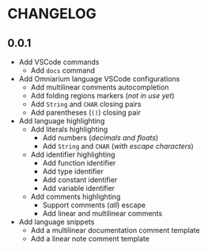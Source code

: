 # CHANGELOG

## 0.0.1

+ Add VSCode commands
  + Add `docs` command
+ Add Omniarium language VSCode configurations
  + Add multilinear comments autocompletion
  + Add folding regions markers (*not in use yet*)
  + Add `String` and `CHAR` closing pairs
  + Add parentheses (`()`) closing pair
+ Add language highlighting
  + Add literals highlighting
    + Add numbers (*decimals and floats*)
    + Add `String` and `CHAR` (*with escape characters*)
  + Add identifier highlighting
    + Add function identifier
    + Add type identifier
    + Add constant identifier
    + Add variable identifier
  + Add comments highlighting
    + Support comments (*all*) escape
    + Add linear and multilinear comments
+ Add language snippets
  + Add a multilinear documentation comment template
  + Add a linear note comment template
